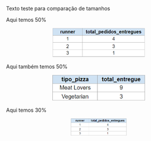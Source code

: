 Texto teste para comparação de tamanhos

Aqui temos 50%

<div align='center'>
    <img src="https://github.com/claudiaanjos/projetos-analise-dados/blob/main/projetos/projeto06/images/image09.png" width="50%"/>
</div>

Aqui também temos 50%

<div align='center'>
    <img src="https://github.com/claudiaanjos/projetos-analise-dados/blob/main/projetos/projeto06/images/image10.png" width="50%"/>
</div>

Aqui temos 30%

<div align='center'>
    <img src="https://github.com/claudiaanjos/projetos-analise-dados/blob/main/projetos/projeto06/images/image09.png" width="30%"/>
</div>
